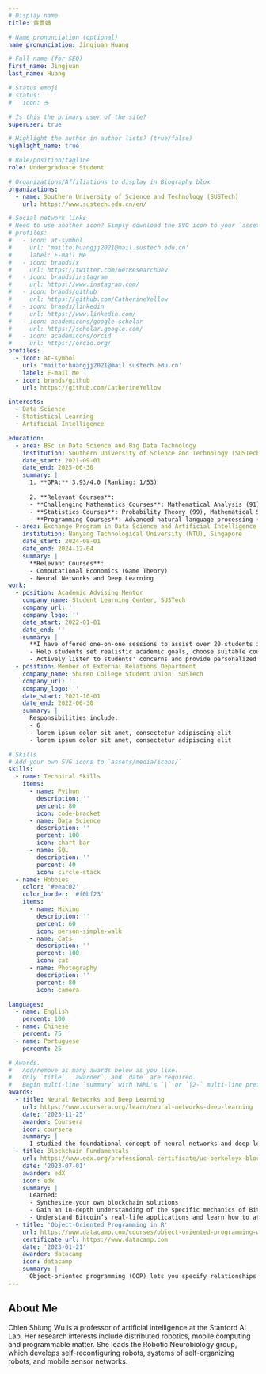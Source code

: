 ```yaml
---
# Display name
title: 黄景娟

# Name pronunciation (optional)
name_pronunciation: Jingjuan Huang

# Full name (for SEO)
first_name: Jingjuan
last_name: Huang

# Status emoji
# status:
#   icon: ☕️

# Is this the primary user of the site?
superuser: true

# Highlight the author in author lists? (true/false)
highlight_name: true

# Role/position/tagline
role: Undergraduate Student

# Organizations/Affiliations to display in Biography blox
organizations:
  - name: Southern University of Science and Technology (SUSTech)
    url: https://www.sustech.edu.cn/en/

# Social network links
# Need to use another icon? Simply download the SVG icon to your `assets/media/icons/` folder.
# profiles:
#   - icon: at-symbol
#     url: 'mailto:huangjj2021@mail.sustech.edu.cn'
#     label: E-mail Me
#   - icon: brands/x
#     url: https://twitter.com/GetResearchDev
#   - icon: brands/instagram
#     url: https://www.instagram.com/
#   - icon: brands/github
#     url: https://github.com/CatherineYellow
#   - icon: brands/linkedin
#     url: https://www.linkedin.com/
#   - icon: academicons/google-scholar
#     url: https://scholar.google.com/
#   - icon: academicons/orcid
#     url: https://orcid.org/
profiles:
  - icon: at-symbol
    url: 'mailto:huangjj2021@mail.sustech.edu.cn'
    label: E-mail Me
  - icon: brands/github
    url: https://github.com/CatherineYellow

interests:
  - Data Science
  - Statistical Learning
  - Artificial Intelligence

education:
  - area: BSc in Data Science and Big Data Technology
    institution: Southern University of Science and Technology (SUSTech), China
    date_start: 2021-09-01
    date_end: 2025-06-30
    summary: |
      1. **GPA:** 3.93/4.0 (Ranking: 1/53)
      
      2. **Relevant Courses**:
      - **Challenging Mathematics Courses**: Mathematical Analysis (91), Advanced Linear Algebra (93)
      - **Statistics Courses**: Probability Theory (99), Mathematical Statistics (100), Statistical Linear Models(99), Multivariate Statistical Analysis (98), Operational Research and Optimization (94)
      - **Programming Courses**: Advanced natural language processing (94), Big Data Analysis Software and Application(Hadoop or Spark) (96)
  - area: Exchange Program in Data Science and Artificial Intelligence
    institution: Nanyang Technological University (NTU), Singapore
    date_start: 2024-08-01
    date_end: 2024-12-04
    summary: |
      **Relevant Courses**:
      - Computational Economics (Game Theory)
      - Neural Networks and Deep Learning
work:
  - position: Academic Advising Mentor
    company_name: Student Learning Center, SUSTech
    company_url: ''
    company_logo: ''
    date_start: 2022-01-01
    date_end: ''
    summary: |
      **I have offered one-on-one sessions to assist over 20 students in navigating their academic paths! Responsibilities include:**
      - Help students set realistic academic goals, choose suitable courses, and develop effective study strategies to improve their performance.
      - Actively listen to students' concerns and provide personalized advice to address individual academic challenges, fostering their academic growth and confidence.
  - position: Member of External Relations Department
    company_name: Shuren College Student Union, SUSTech
    company_url: ''
    company_logo: ''
    date_start: 2021-10-01
    date_end: 2022-06-30
    summary: |
      Responsibilities include:
      - 6
      - lorem ipsum dolor sit amet, consectetur adipiscing elit
      - lorem ipsum dolor sit amet, consectetur adipiscing elit

# Skills
# Add your own SVG icons to `assets/media/icons/`
skills:
  - name: Technical Skills
    items:
      - name: Python
        description: ''
        percent: 80
        icon: code-bracket
      - name: Data Science
        description: ''
        percent: 100
        icon: chart-bar
      - name: SQL
        description: ''
        percent: 40
        icon: circle-stack
  - name: Hobbies
    color: '#eeac02'
    color_border: '#f0bf23'
    items:
      - name: Hiking
        description: ''
        percent: 60
        icon: person-simple-walk
      - name: Cats
        description: ''
        percent: 100
        icon: cat
      - name: Photography
        description: ''
        percent: 80
        icon: camera

languages:
  - name: English
    percent: 100
  - name: Chinese
    percent: 75
  - name: Portuguese
    percent: 25

# Awards.
#   Add/remove as many awards below as you like.
#   Only `title`, `awarder`, and `date` are required.
#   Begin multi-line `summary` with YAML's `|` or `|2-` multi-line prefix and indent 2 spaces below.
awards:
  - title: Neural Networks and Deep Learning
    url: https://www.coursera.org/learn/neural-networks-deep-learning
    date: '2023-11-25'
    awarder: Coursera
    icon: coursera
    summary: |
      I studied the foundational concept of neural networks and deep learning. By the end, I was familiar with the significant technological trends driving the rise of deep learning; build, train, and apply fully connected deep neural networks; implement efficient (vectorized) neural networks; identify key parameters in a neural network’s architecture; and apply deep learning to your own applications.
  - title: Blockchain Fundamentals
    url: https://www.edx.org/professional-certificate/uc-berkeleyx-blockchain-fundamentals
    date: '2023-07-01'
    awarder: edX
    icon: edx
    summary: |
      Learned:
      - Synthesize your own blockchain solutions
      - Gain an in-depth understanding of the specific mechanics of Bitcoin
      - Understand Bitcoin’s real-life applications and learn how to attack and destroy Bitcoin, Ethereum, smart contracts and Dapps, and alternatives to Bitcoin’s Proof-of-Work consensus algorithm
  - title: 'Object-Oriented Programming in R'
    url: https://www.datacamp.com/courses/object-oriented-programming-with-s3-and-r6-in-r
    certificate_url: https://www.datacamp.com
    date: '2023-01-21'
    awarder: datacamp
    icon: datacamp
    summary: |
      Object-oriented programming (OOP) lets you specify relationships between functions and the objects that they can act on, helping you manage complexity in your code. This is an intermediate level course, providing an introduction to OOP, using the S3 and R6 systems. S3 is a great day-to-day R programming tool that simplifies some of the functions that you write. R6 is especially useful for industry-specific analyses, working with web APIs, and building GUIs.
---
```


## About Me

Chien Shiung Wu is a professor of artificial intelligence at the Stanford AI Lab. Her research interests include distributed robotics, mobile computing and programmable matter. She leads the Robotic Neurobiology group, which develops self-reconfiguring robots, systems of self-organizing robots, and mobile sensor networks.
